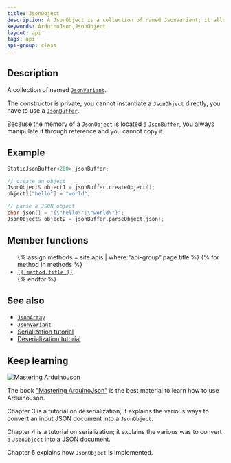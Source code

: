 ```yaml
---
title: JsonObject
description: A JsonObject is a collection of named JsonVariant; it allows getting and setting a value by its name.
keywords: ArduinoJson,JsonObject
layout: api
tags: api
api-group: class
---
```


## Description

A collection of named [`JsonVariant`]({{site.baseurl}}/api/jsonvariant/).

The constructor is private, you cannot instantiate a `JsonObject` directly, you have to use a [`JsonBuffer`]({{site.baseurl}}/api/jsonbuffer).

Because the memory of a `JsonObject` is located a [`JsonBuffer`]({{site.baseurl}}/api/jsonbuffer/), you always manipulate it through reference and you cannot copy it.

## Example

```c++
StaticJsonBuffer<200> jsonBuffer;

// create an object
JsonObject& object1 = jsonBuffer.createObject();
object1["hello"] = "world";

// parse a JSON object
char json[] = "{\"hello\":\"world\"}";
JsonObject& object2 = jsonBuffer.parseObject(json);
```

## Member functions

<ul>
{% assign methods = site.apis | where:"api-group",page.title %}
{% for method in methods %}
  <li><a href="{{ site.baseurl }}{{ method.url }}"><code>{{ method.title }}</code></a></li>
{% endfor %}
</ul>

## See also

* [`JsonArray`]({{site.baseurl}}/api/jsonarray/)
* [`JsonVariant`]({{site.baseurl}}/api/jsonvariant/)
* [Serialization tutorial]({{site.baseurl}}/doc/encoding/)
* [Deserialization tutorial]({{site.baseurl}}/doc/decoding/)

## Keep learning

<a href="https://leanpub.com/arduinojson/"><img src="{{site.baseurl}}/images/cover200.png" class="float-right" alt="Mastering ArduinoJson"></a>

The book ["Mastering ArduinoJson"](https://leanpub.com/arduinojson/) is the best material to learn how to use ArduinoJson.

Chapter 3 is a tutorial on deserialization; it explains the various ways to convert an input JSON document into a `JsonObject`.

Chapter 4 is a tutorial on serialization; it explains the various was to convert a `JsonObject` into a JSON document.

Chapter 5 explains how `JsonObject` is implemented.
